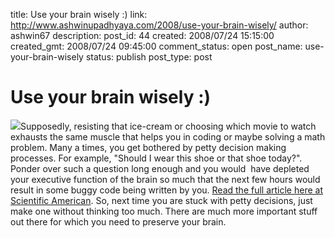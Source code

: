 title: Use your brain wisely :)
link: http://www.ashwinupadhyaya.com/2008/use-your-brain-wisely/
author: ashwin67
description: 
post_id: 44
created: 2008/07/24 15:15:00
created_gmt: 2008/07/24 09:45:00
comment_status: open
post_name: use-your-brain-wisely
status: publish
post_type: post

# Use your brain wisely :)

![](http://www.sciam.com/media/inline/46475171-0441-786E-F433F1BBB058B155_1.jpg)Supposedly, resisting that ice-cream or choosing which movie to watch exhausts the same muscle that helps you in coding or maybe solving a math problem. Many a times, you get bothered by petty decision making processes. For example, "Should I wear this shoe or that shoe today?". Ponder over such a question long enough and you would  have depleted your executive function of the brain so much that the next few hours would result in some buggy code being written by you. [Read the full article here at Scientific American](http://www.sciam.com/article.cfm?id=tough-choices-how-making). So, next time you are stuck with petty decisions, just make one without thinking too much. There are much more important stuff out there for which you need to preserve your brain.